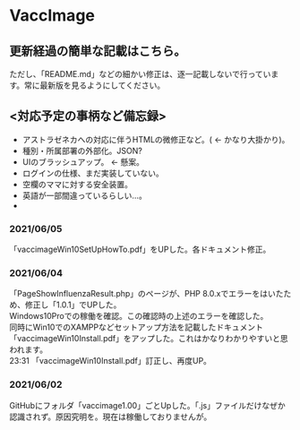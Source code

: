 # VaccImage
## 更新経過の簡単な記載はこちら。
ただし、「README.md」などの細かい修正は、逐一記載しないで行っています。常に最新版を見るようにしてください。

## <対応予定の事柄など備忘録>  
- アストラゼネカへの対応に伴うHTMLの微修正など。( <- かなり大掛かり)。
- 種別・所属部署の外部化。JSON?
- UIのブラッシュアップ。 <- 懸案。
- ログインの仕様、まだ実装していない。
- 空欄のママに対する安全装置。
- 英語が一部間違っているらしい…。
- 

### 2021/06/05
「vaccimageWin10SetUpHowTo.pdf」をUPした。各ドキュメント修正。

### 2021/06/04
「PageShowInfluenzaResult.php」のページが、PHP 8.0.xでエラーをはいたため、修正し「1.0.1」でUPした。  
Windows10Proでの稼働を確認。この確認時の上述のエラーを確認した。  
同時にWin10でのXAMPPなどセットアップ方法を記載したドキュメント「vaccimageWin10Install.pdf」をアップした。これはかなりわかりやすいと思われます。  
23:31 「vaccimageWin10Install.pdf」訂正し、再度UP。

### 2021/06/02
GitHubにフォルダ「vaccimage1.00」ごとUpした。「.js」ファイルだけなぜか認識されず。原因究明を。現在は稼働しておりませんが。
